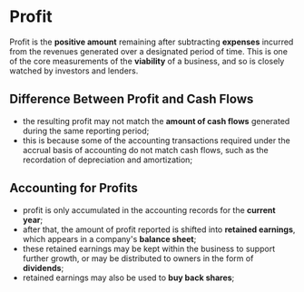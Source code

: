 # Profit

Profit is the **positive amount** remaining after subtracting **expenses** incurred from the revenues generated over a designated period of time. This is one of the core measurements of 
the **viability** of a business, and so is closely watched by investors and lenders. 

## Difference Between Profit and Cash Flows

- the resulting profit may not match the **amount of cash flows** generated during the same reporting period; 
- this is because some of the accounting transactions required under the accrual basis of accounting do not match cash flows, such as the recordation of depreciation and amortization;

## Accounting for Profits

- profit is only accumulated in the accounting records for the **current year**; 
- after that, the amount of profit reported is shifted into **retained earnings**, which appears in a company's **balance sheet**; 
- these retained earnings may be kept within the business to support further growth, or may be distributed to owners in the form of **dividends**; 
- retained earnings may also be used to **buy back shares**;